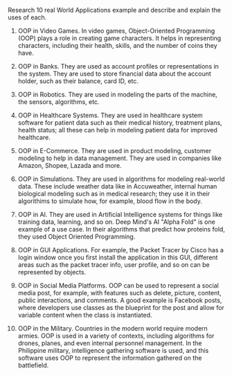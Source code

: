 Research 10 real World Applications example and describe and explain the uses of each.

1. OOP in Video Games. In video games, Object-Oriented Programming (OOP) plays a role in creating game characters. It helps in representing characters, including their health, skills, and the number of coins they have. 
   
2. OOP in Banks. They are used as account profiles or representations in the system. They are used to store financial data about the account holder, such as their balance, card ID, etc.
   
3. OOP in Robotics. They are used in modeling the parts of the machine, the sensors, algorithms, etc.
   
4. OOP in Healthcare Systems. They are used in healthcare system software for patient data such as their medical history, treatment plans, health status; all these can help in modeling patient data for improved healthcare.
    
5. OOP in E-Commerce. They are used in product modeling, customer modeling to help in data management. They are used in companies like Amazon, Shopee, Lazada and more. 
   
6. OOP in Simulations. They are used in algorithms for modeling real-world data. These include weather data like in Accuweather, internal human biological modeling such as in medical research; they use it in their algorithims to simulate how, for example, blood flow in the body.
   
7. OOP in AI. They are used in Artificial Intelligence systems for things like training data, learning, and so on. Deep Mind's AI "Alpha Fold" is one example of a use case. In their algorithms that predict how proteins fold, they used Object Oriented Programming.
    
8. OOP in GUI Applications. For example, the Packet Tracer by Cisco has a login window once you first install the application in this GUI, different areas such as the packet tracer info, user profile, and so on can be represented by objects. 
   
9. OOP in Social Media Platforms. OOP can be used to represent a social media post, for example, with features such as delete, picture, content, public interactions, and comments. A good example is Facebook posts, where developers use classes as the blueprint for the post and allow for variable content when the class is instantiated. 
   
10. OOP in the Military. Countries in the modern world require modern armies. OOP is used in a variety of contexts, including algorithms for drones, planes, and even internal personnel management. In the Philippine military, intelligence gathering software is used, and this software uses OOP to represent the information gathered on the battlefield.